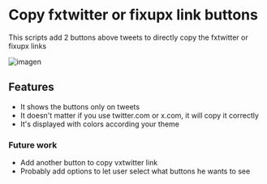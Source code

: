 # Copy fxtwitter or fixupx link buttons
This scripts add 2 buttons above tweets to directly copy the fxtwitter or fixupx links

![imagen](https://github.com/user-attachments/assets/7c787887-113c-4ba1-8dce-ffd18dfa0317)

## Features
- It shows the buttons only on tweets
- It doesn't matter if you use twitter.com or x.com, it will copy it correctly
- It's displayed with colors according your theme

### Future work
- Add another button to copy vxtwitter link
- Probably add options to let user select what buttons he wants to see
